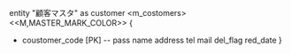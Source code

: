 entity "顧客マスタ" as customer <m_costomers>
<<M,MASTER_MARK_COLOR>> {
   + coustomer_code [PK]
   --
   pass
   name
   address
   tel
   mail
   del_flag
   red_date
}
